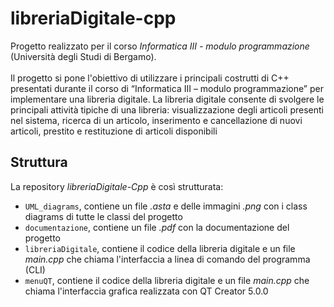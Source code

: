 # libreriaDigitale-cpp

Progetto realizzato per il corso *Informatica III - modulo programmazione* (Università degli Studi di Bergamo).<br/><br/>Il progetto si pone l'obiettivo di utilizzare i principali costrutti di C++ presentati durante il corso di “Informatica III – modulo programmazione” per implementare una libreria digitale. La libreria digitale consente di svolgere le principali attività tipiche di una libreria: visualizzazione degli articoli presenti nel sistema, ricerca di un articolo, inserimento e cancellazione di nuovi articoli, prestito e restituzione di articoli disponibili

## Struttura
La repository *libreriaDigitale-Cpp* è così strutturata:
- `UML_diagrams`, contiene un file *.asta* e delle immagini *.png* con i class diagrams di tutte le classi del progetto
- `documentazione`, contiene un file *.pdf* con la documentazione del progetto
- `libreriaDigitale`, contiene il codice della libreria digitale e un file *main.cpp* che chiama l'interfaccia a linea di comando del programma (CLI)
- `menuQT`, contiene il codice della libreria digitale e un file *main.cpp* che chiama l'interfaccia grafica realizzata con QT Creator 5.0.0
